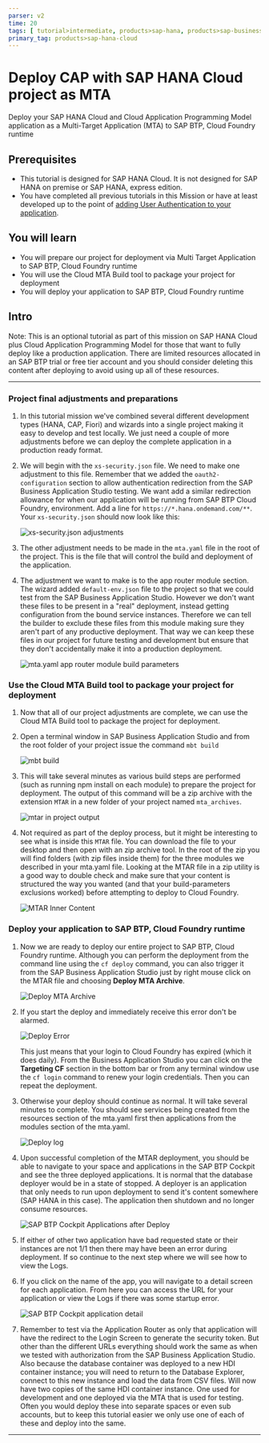 ```yaml
---
parser: v2
time: 20
tags: [ tutorial>intermediate, products>sap-hana, products>sap-business-application-studio, software-product-function>sap-cloud-application-programming-model, products>sap-btp--cloud-foundry-environment]
primary_tag: products>sap-hana-cloud
---
```


# Deploy CAP with SAP HANA Cloud project as MTA

<!-- description --> Deploy your SAP HANA Cloud and Cloud Application Programming Model application as a Multi-Target Application (MTA) to SAP BTP, Cloud Foundry runtime

## Prerequisites

- This tutorial is designed for SAP HANA Cloud. It is not designed for SAP HANA on premise or SAP HANA, express edition.
- You have completed all previous tutorials in this Mission or have at least developed up to the point of [adding User Authentication to your application](hana-cloud-cap-add-authentication).

## You will learn

- You will prepare our project for deployment via Multi Target Application to SAP BTP, Cloud Foundry runtime
- You will use the Cloud MTA Build tool to package your project for deployment
- You will deploy your application to SAP BTP, Cloud Foundry runtime

## Intro

Note:  This is an optional tutorial as part of this mission on SAP HANA Cloud plus Cloud Application Programming Model for those that want to fully deploy like a production application. There are limited resources allocated in an SAP BTP trial or free tier account and you should consider deleting this content after deploying to avoid using up all of these resources.  

---

### Project final adjustments and preparations

1. In this tutorial mission we've combined several different development types (HANA, CAP, Fiori) and wizards into a single project making it easy to develop and test locally. We just need a couple of more adjustments before we can deploy the complete application in a production ready format.

1. We will begin with the `xs-security.json` file. We need to make one adjustment to this file. Remember that we added the `oauth2-configuration` section to allow authentication redirection from the SAP Business Application Studio testing. We want add a similar redirection allowance for when our application will be running from SAP BTP Cloud Foundry, environment. Add a line for `https://*.hana.ondemand.com/**`. Your `xs-security.json` should now look like this:

    ![xs-security.json adjustments](xs_security_adjust3.png)

1. The other adjustment needs to be made in the `mta.yaml` file in the root of the project. This is the file that will control the build and deployment of the application.

1. The adjustment we want to make is to the app router module section. The wizard added `default-env.json` file to the project so that we could test from the SAP Business Application Studio.  However we don't want these files to be present in a "real" deployment, instead getting configuration from the bound service instances. Therefore we can tell the builder to exclude these files from this module making sure they aren't part of any productive deployment. That way we can keep these files in our project for future testing and development but ensure that they don't accidentally make it into a production deployment.

    ![mta.yaml app router module build parameters](mta_db_adjustments.png)

### Use the Cloud MTA Build tool to package your project for deployment

1. Now that all of our project adjustments are complete, we can use the Cloud MTA Build tool to package the project for deployment.

1. Open a terminal window in SAP Business Application Studio and from the root folder of your project issue the command `mbt build`

    ![mbt build](mbt_build.png)

1. This will take several minutes as various build steps are performed (such as running npm install on each module) to prepare the project for deployment.  The output of this command will be a zip archive with the extension `MTAR` in a new folder of your project named `mta_archives`.

    ![mtar in project output](mtar_in_project.png)

1. Not required as part of the deploy process, but it might be interesting to see what is inside this `MTAR` file. You can download the file to your desktop and then open with an zip archive tool.  In the root of the zip you will find folders (with zip files inside them) for the three modules we described in your mta.yaml file.  Looking at the MTAR file in a zip utility is a good way to double check and make sure that your content is structured the way you wanted (and that your build-parameters exclusions worked) before attempting to deploy to Cloud Foundry.  

   ![MTAR Inner Content](mtar_inner_content.png)

### Deploy your application to SAP BTP, Cloud Foundry runtime

1. Now we are ready to deploy our entire project to SAP BTP, Cloud Foundry runtime. Although you can perform the deployment from the command line using the `cf deploy` command, you can also trigger it from the SAP Business Application Studio just by right mouse click on the MTAR file and choosing **Deploy MTA Archive**.

    ![Deploy MTA Archive](mtar_deploy_from_ui.png)

1. If you start the deploy and immediately receive this error don't be alarmed.

    ![Deploy Error](mtar_deploy_error_login.png)

    This just means that your login to Cloud Foundry has expired (which it does daily).  From the Business Application Studio you can click on the **Targeting CF** section in the bottom bar or from any terminal window use the `cf login` command to renew your login credentials. Then you can repeat the deployment.

1. Otherwise your deploy should continue as normal. It will take several minutes to complete.  You should see services being created from the resources section of the mta.yaml first then applications from the modules section of the mta.yaml.

    ![Deploy log](mtar_deploy_log.png)

1. Upon successful completion of the MTAR deployment, you should be able to navigate to your space and applications in the SAP BTP Cockpit and see the three deployed applications.  It is normal that the database deployer would be in a state of stopped. A deployer is an application that only needs to run upon deployment to send it's content somewhere (SAP HANA in this case).  The application then shutdown and no longer consume resources.

    ![SAP BTP Cockpit Applications after Deploy](cockpit_after_deploy.png)

1. If either of other two application have bad requested state or their instances are not 1/1 then there may have been an error during deployment. If so continue to the next step where we will see how to view the Logs.

1. If you click on the name of the app, you will navigate to a detail screen for each application. From here you can access the URL for your application or view the Logs if there was some startup error.

    ![SAP BTP Cockpit application detail](cockpit_app_url.png)

1. Remember to test via the Application Router as only that application will have the redirect to the Login Screen to generate the security token. But other than the different URLs everything should work the same as when we tested with authorization from the SAP Business Application Studio.  Also because the database container was deployed to a new HDI container instance; you will need to return to the Database Explorer, connect to this new instance and load the data from CSV files.  Will now have two copies of the same HDI container instance. One used for development and one deployed via the MTA that is used for testing.  Often you would deploy these into separate spaces or even sub accounts, but to keep this tutorial easier we only use one of each of these and deploy into the same.

---
